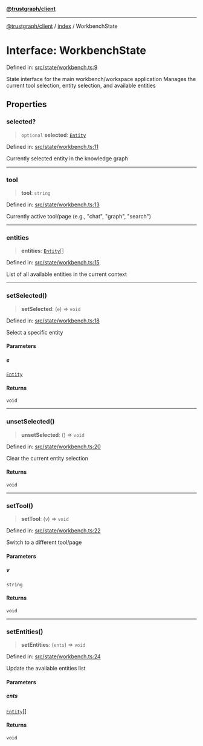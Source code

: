 [**@trustgraph/client**](../../README.md)

***

[@trustgraph/client](../../README.md) / [index](../README.md) / WorkbenchState

# Interface: WorkbenchState

Defined in: [src/state/workbench.ts:9](https://github.com/trustgraph-ai/trustgraph-ts-client/blob/4700024d623d01d40c50072d60c021f3b6c60b54/src/state/workbench.ts#L9)

State interface for the main workbench/workspace application
Manages the current tool selection, entity selection, and available entities

## Properties

### selected?

> `optional` **selected**: [`Entity`](Entity.md)

Defined in: [src/state/workbench.ts:11](https://github.com/trustgraph-ai/trustgraph-ts-client/blob/4700024d623d01d40c50072d60c021f3b6c60b54/src/state/workbench.ts#L11)

Currently selected entity in the knowledge graph

***

### tool

> **tool**: `string`

Defined in: [src/state/workbench.ts:13](https://github.com/trustgraph-ai/trustgraph-ts-client/blob/4700024d623d01d40c50072d60c021f3b6c60b54/src/state/workbench.ts#L13)

Currently active tool/page (e.g., "chat", "graph", "search")

***

### entities

> **entities**: [`Entity`](Entity.md)[]

Defined in: [src/state/workbench.ts:15](https://github.com/trustgraph-ai/trustgraph-ts-client/blob/4700024d623d01d40c50072d60c021f3b6c60b54/src/state/workbench.ts#L15)

List of all available entities in the current context

***

### setSelected()

> **setSelected**: (`e`) => `void`

Defined in: [src/state/workbench.ts:18](https://github.com/trustgraph-ai/trustgraph-ts-client/blob/4700024d623d01d40c50072d60c021f3b6c60b54/src/state/workbench.ts#L18)

Select a specific entity

#### Parameters

##### e

[`Entity`](Entity.md)

#### Returns

`void`

***

### unsetSelected()

> **unsetSelected**: () => `void`

Defined in: [src/state/workbench.ts:20](https://github.com/trustgraph-ai/trustgraph-ts-client/blob/4700024d623d01d40c50072d60c021f3b6c60b54/src/state/workbench.ts#L20)

Clear the current entity selection

#### Returns

`void`

***

### setTool()

> **setTool**: (`v`) => `void`

Defined in: [src/state/workbench.ts:22](https://github.com/trustgraph-ai/trustgraph-ts-client/blob/4700024d623d01d40c50072d60c021f3b6c60b54/src/state/workbench.ts#L22)

Switch to a different tool/page

#### Parameters

##### v

`string`

#### Returns

`void`

***

### setEntities()

> **setEntities**: (`ents`) => `void`

Defined in: [src/state/workbench.ts:24](https://github.com/trustgraph-ai/trustgraph-ts-client/blob/4700024d623d01d40c50072d60c021f3b6c60b54/src/state/workbench.ts#L24)

Update the available entities list

#### Parameters

##### ents

[`Entity`](Entity.md)[]

#### Returns

`void`
